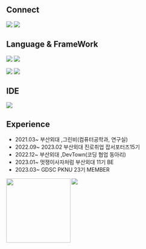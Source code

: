 
## Connect
<p>
<a href="https://velog.io/@rlaxoehd4234" target="_blank"><img src="https://img.shields.io/badge/Velog-DD0B78?style=for-the-badge&logo=GitHub%20Sponsors&logoColor=white"/></a>
<a href="https://melodious-stretch-673.notion.site/Every-Day-Every-Moment-1afc1372904145d4abacede0bcead05b" target="_blank"><img src="https://img.shields.io/badge/Notion-ECD53F?style=for-the-badge&logo=Notion&logoColor=white"/></a>
  
</p>


## Language & FrameWork
<p>
<img src="https://img.shields.io/badge/Java-007396?style=for-the-badge&logo=Java&logoColor=white"/>
<img src="https://img.shields.io/badge/Mysql-4479A1?style=for-the-badge&logo=Mysql&logoColor=black"> 
</p>
<p>
<img src="https://img.shields.io/badge/Spring-6DB33F?style=for-the-badge&logo=Spring&logoColor=black">
<img src="https://img.shields.io/badge/Spring Boot-6DB33F?style=for-the-badge&logo=Spring Boot&logoColor=black">
</p>

## IDE
<p>
<img src="https://img.shields.io/badge/IntelliJ IDEA-000000?style=for-the-badge&logo=IntelliJ IDEA&logoColor=white">
</p>




## Experience
- 2021.03~ 부산외대 ,그린비(컴퓨터공학과, 연구실)
- 2022.09~ 2023.02 부산외대 진로취업 잡서포터즈15기
- 2022.12~ 부산외대 ,DevTown(코딩 협업 동아리)
- 2023.01~ 멋쟁이사자처럼 부산외대 11기 BE
- 2023.03~ GDSC PKNU 23기 MEMBER


<div>
  <img height="170" align="left" src="https://github-readme-stats-git-masterrstaa-rickstaa.vercel.app/api?username=rlaxoehd4234&count_private=true&show_icons=true&theme=radical&include_all_commits=true" />

  <img src="http://mazassumnida.wtf/api/v2/generate_badge?boj=rlaxoehd4234">
</div>






